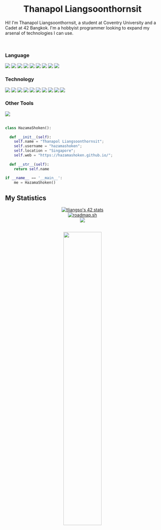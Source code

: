 <h1 align="center">
  <b>Thanapol Liangsoonthornsit</b>
</h1>

Hi! I'm Thanapol Liangsoonthornsit, a student at Coventry University and a Cadet at 42 Bangkok. I'm a hobbyist programmer looking to expand my arsenal of technologies I can use.

<br>

### Language
<div>
<img src="https://img.shields.io/badge/-Python-98b982?style=for-the-badge&logo=python&logoColor=98b982&labelColor=282828">	
<img src="https://img.shields.io/badge/-HTML-c58545?style=for-the-badge&logo=html5&logoColor=c58545&labelColor=282828">
<img src="https://img.shields.io/badge/-CSS-d1a01f?style=for-the-badge&logo=css3&logoColor=d1a01f&labelColor=282828">
<img src="https://img.shields.io/badge/-JavaScript-F0DB4F?style=for-the-badge&logo=JavaScript&logoColor=F0DB4F&labelColor=282828">
<img src="https://img.shields.io/badge/-TypeScript-007acc?style=for-the-badge&logo=TypeScript&logoColor=007acc&labelColor=282828">
<img src="https://img.shields.io/badge/-C++-FFA500?style=for-the-badge&logo=cplusplus&logoColor=FFA500&labelColor=282828">
<img src="https://img.shields.io/badge/-C lang-FFA500?style=for-the-badge&logo=c&logoColor=FFA500&labelColor=282828">
<img src="https://img.shields.io/badge/-Rust-964B00?style=for-the-badge&logo=rust&logoColor=964B00&labelColor=282828">
<img src="https://img.shields.io/badge/Java-ED8B00?style=for-the-badge&logo=openjdk&logoColor=ED8B00&labelColor=282828">
</div>

### Technology
<div>
<img src="https://img.shields.io/badge/-Linux-FFFFFF?style=for-the-badge&logo=linux&logoColor=FFFFFF&labelColor=282828">
<img src="https://img.shields.io/badge/-Shell-add8e6?style=for-the-badge&logo=PowerShell&logoColor=add8e6&labelColor=282828">
<img src="https://img.shields.io/badge/-Docker-0db7ed?style=for-the-badge&logo=docker&logoColor=0db7ed&labelColor=282828">
<img src="https://img.shields.io/badge/-Git-FC6D27?style=for-the-badge&logo=git&logoColor=FC6D27&labelColor=282828">
<img src="https://img.shields.io/badge/-Github-FFFFFF?style=for-the-badge&logo=github&logoColor=FFFFFF&labelColor=282828">
<img src="https://img.shields.io/badge/-Gitlab-FC6D27?style=for-the-badge&logo=gitlab&logoColor=FC6D27&labelColor=282828">
<img src="https://img.shields.io/badge/-Django-092e20?style=for-the-badge&logo=django&logoColor=FFFFFF&labelColor=282828">
<img src="https://img.shields.io/badge/-Nextjs-000000?style=for-the-badge&logo=nextdotjs&logoColor=FFFFFF&labelColor=282828">
<img src="https://img.shields.io/badge/nestjs-%23E0234E.svg?style=for-the-badge&logo=nestjs&logoColor=white">
<img src="https://img.shields.io/badge/NPM-%23CB3837.svg?style=for-the-badge&logo=npm&logoColor=white">
</div>

### Other Tools
<div>
  <a href="#">
    <img src="https://img.shields.io/badge/-Clickup-0db7ed?style=for-the-badge&logo=clickup&logoColor=0db7ed&labelColor=282828">
  </a>
</div>

<br/>

```python
class HazamaShoken():
    
  def __init__(self):
    self.name = "Thanapol Liangsoonthornsit";
    self.username = "hazamashoken";
    self.location = "Singapore";
    self.web = "https://hazamashoken.github.io/";
  
  def __str__(self):
    return self.name
   
if __name__ == '__main__':
    me = HazamaShoken()
```

## My Statistics
<div align="center">
	<a href="https://github.com/oakoudad/badge42">
		<img src="https://badge.mediaplus.ma/binary/tliangso?1337Badge=off&UM6P=off" alt="tliangso's 42 stats" />
	</a>
</div>

<div  align="center">
	<a href="https://roadmap.sh"><img src="https://api.roadmap.sh/v1-badge/wide/64c0d8cffcdcf9c5d50d7919?variant=dark" alt="roadmap.sh"/></a>
</div>

<div align="center">
	<img src="https://www.codewars.com/users/hazamashoken/badges/large" />

</div>


<br/>
<p align="center">
  <a href="https://hazamashoken.github.io/">
<!--   <img width="49.5%" src="https://github-readme-stats.vercel.app/api?username=hazamashoken&show_icons=true&theme=chartreuse-dark&hide_border=true&count_private=true" /> -->
    <img width="49.5%" src="https://github-readme-streak-stats.herokuapp.com/?user=hazamashoken&theme=chartreuse-dark&hide_border=true&count_private=true" />
<!--     <img height="180em" src="https://github-readme-stats.vercel.app/api/top-langs/?username=hazamashoken&exclude_repo=KNN-Image-Classification&show_icons=true&hide_border=true&langs_count=10&layout=compact&theme=chartreuse-dark"/> -->
</p>

  </a>
</p>
<br>



